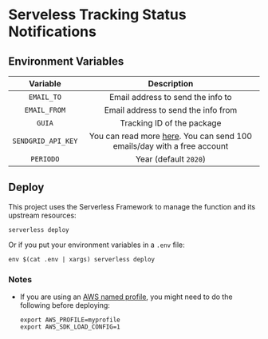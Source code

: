 # Serveless Tracking Status Notifications

## Environment Variables

| Variable           | Description                                                                         |
|:------------------:|:-----------------------------------------------------------------------------------:|
| `EMAIL_TO`         | Email address to send the info to                                                   |
| `EMAIL_FROM`       | Email address to send the info from                                                 |
| `GUIA`             | Tracking ID of the package                                                          |
| `SENDGRID_API_KEY` | You can read more [here][sendgrid]. You can send 100 emails/day with a free account |
| `PERIODO`          | Year (default `2020`)                                                               |

## Deploy

This project uses the Serverless Framework to manage the function and its upstream resources:

```shell
serverless deploy
```

Or if you put your environment variables in a `.env` file:

```shell
env $(cat .env | xargs) serverless deploy
```

### Notes

- If you are using an [AWS named profile][profiles], you might need to do the following before deploying:

    ```shell
    export AWS_PROFILE=myprofile
    export AWS_SDK_LOAD_CONFIG=1
    ```

[sendgrid]: https://sendgrid.com/docs/ui/account-and-settings/api-keys/
[profiles]: https://docs.aws.amazon.com/cli/latest/userguide/cli-configure-profiles.html
